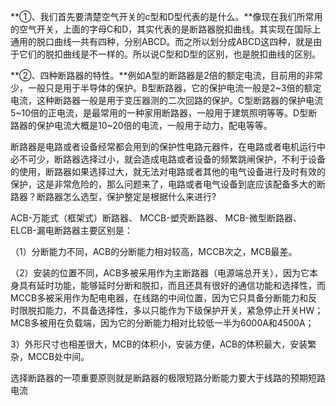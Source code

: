 **①、我们首先要清楚空气开关的c型和D型代表的是什么。**像现在我们所常用的空气开关，上面的字母C和D，其实代表的是断路器脱扣曲线。其实现在国际上通用的脱口曲线一共有四种，分别ABCD。而之所以划分成ABCD这四种，就是由于它们的脱扣曲线是不一样的。所以说C型和D型的区别，也是脱扣曲线的区别。





**②、四种断路器的特性。**例如A型的断路器是2倍的额定电流，目前用的非常少，一般只是用于半导体的保护。B型断路器，它的保护电流一般是2~3倍的额定电流，这种断路器一般是用于变压器测的二次回路的保护。C型断路器的保护电流5~10倍的正电流，是最常用的一种家用断路器，一般用于建筑照明等等。D型断路器的保护电流大概是10~20倍的电流，一般用于动力，配电等等。

断路器是电路或者设备经常都会用到的保护性电路元器件，在电路或者电机运行中必不可少，断路器选择过小，就会造成电路或者设备的频繁跳闸保护，不利于设备的使用，断路器如果选择过大，就无法对电路或者其他的电气设备进行及时有效的保护，这是非常危险的，那么问题来了，电路或者电气设备到底应该配备多大的断路器？断路器怎么选型，保护整定是根据什么来进行?

ACB-万能式（框架式）断路器、 MCCB-塑壳断路器、 MCB-微型断路器、 ELCB-漏电断路器主要区别是：

（1）分断能力不同，ACB的分断能力相对较高，MCCB次之，MCB最差。

（2）安装的位置不同，ACB多被采用作为主断路器（电源端总开关），因为它本身具有延时功能，能够延时分断和脱扣，而且还具有很好的通信功能和选择性，而MCCB多被采用作为配电电器，在线路的中间位置，因为它只具备分断能力和反时限脱扣能力，不具备选择性，多以只能作为下级保护开关，紧急停止开关HW；MCB多被用在负载端，因为它的分断能力相对比较低一半为6000A和4500A；

3）外形尺寸也相差很大，MCB的体积小，安装方便，ACB的体积最大，安装繁杂，MCCB处中间。

选择断路器的一项重要原则就是断路器的极限短路分断能力要大于线路的预期短路电流